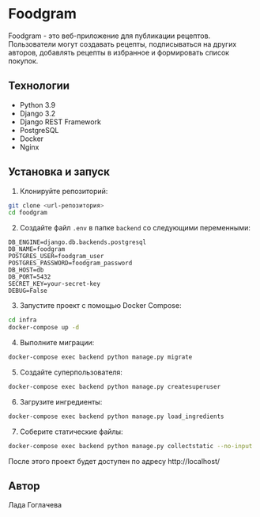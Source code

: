 # Foodgram

Foodgram - это веб-приложение для публикации рецептов. Пользователи могут создавать рецепты, подписываться на других авторов, добавлять рецепты в избранное и формировать список покупок.

## Технологии

- Python 3.9
- Django 3.2
- Django REST Framework
- PostgreSQL
- Docker
- Nginx

## Установка и запуск

1. Клонируйте репозиторий:
```bash
git clone <url-репозитория>
cd foodgram
```

2. Создайте файл `.env` в папке `backend` со следующими переменными:
```
DB_ENGINE=django.db.backends.postgresql
DB_NAME=foodgram
POSTGRES_USER=foodgram_user
POSTGRES_PASSWORD=foodgram_password
DB_HOST=db
DB_PORT=5432
SECRET_KEY=your-secret-key
DEBUG=False
```

3. Запустите проект с помощью Docker Compose:
```bash
cd infra
docker-compose up -d
```

4. Выполните миграции:
```bash
docker-compose exec backend python manage.py migrate
```

5. Создайте суперпользователя:
```bash
docker-compose exec backend python manage.py createsuperuser
```

6. Загрузите ингредиенты:
```bash
docker-compose exec backend python manage.py load_ingredients
```

7. Соберите статические файлы:
```bash
docker-compose exec backend python manage.py collectstatic --no-input
```

После этого проект будет доступен по адресу http://localhost/


## Автор

Лада Гоглачева
